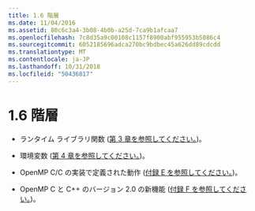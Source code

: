 ```yaml
---
title: 1.6 階層
ms.date: 11/04/2016
ms.assetid: 80c6c3a4-3b08-4b0b-a25d-7ca9b1afcaa7
ms.openlocfilehash: 7c8d35a9c00108c1157f8900abf955953b5086c4
ms.sourcegitcommit: 6052185696adca270bc9bdbec45a626dd89cdcdd
ms.translationtype: MT
ms.contentlocale: ja-JP
ms.lasthandoff: 10/31/2018
ms.locfileid: "50436817"
---
```

# <a name="16-organization"></a>1.6 階層

- ランタイム ライブラリ関数 ([第 3 章を参照してください。](../../parallel/openmp/3-run-time-library-functions.md))。

- 環境変数 ([第 4 章を参照してください。](../../parallel/openmp/4-environment-variables.md))。

- OpenMP C/C の実装で定義された動作 ([付録 E を参照してください。](../../parallel/openmp/e-implementation-defined-behaviors-in-openmp-c-cpp.md))。

- OpenMP C と C++ のバージョン 2.0 の新機能 ([付録 F を参照してください。](../../parallel/openmp/f-new-features-and-clarifications-in-version-2-0.md))。